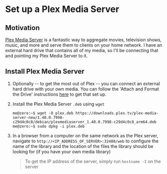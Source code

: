 # Set up a Plex Media Server

## Motivation

[Plex Media Server](https://www.plex.tv/media-server-downloads/) is a fantastic way to aggregate movies, television shows, music, and more and serve them to clients on your home network. I have an external hard drive that contains all of my media, so I'll be connecting that and pointing my Plex Media Server to it.

## Install Plex Media Server

1. Optionally -- to get the most out of Plex -- you can connect an external hard drive with your own media. You can follow the 'Attach and Format the Drive' instructions [here](nfs.md) to get that set up.
2. Install the Plex Media Server `.deb` using `wget`
    ```
    me@zero:~$ wget -O plex.deb https://downloads.plex.tv/plex-media-server-new/1.40.0.7998-c29d4c0c8/debian/plexmediaserver_1.40.0.7998-c29d4c0c8_arm64.deb
    me@zero:~$ sudo dpkg -i plex.deb
    ```
3. In a browser from a computer on the same network as the Plex server, navigate to `http://<IP_ADDRESS_OF_SERVER>:32400/web` to configure the name of the library and the location of the files the library should be looking for (if you have your own media library)

    > To get the IP address of the server, simply run `hostname -I` on the server
